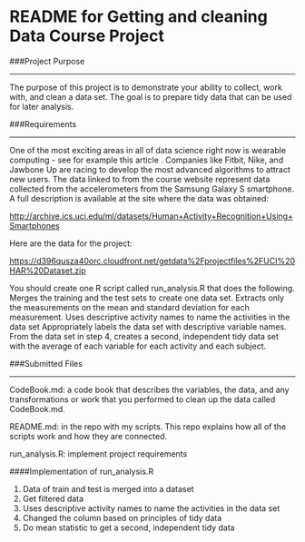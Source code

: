 README for Getting and cleaning Data Course Project
===============================

###Project Purpose


----------


The purpose of this project is to demonstrate your ability to collect, work with, and clean a data set. The goal is to prepare tidy data that can be used for later analysis.

###Requirements

------------

One of the most exciting areas in all of data science right now is wearable computing - see for example this article . Companies like Fitbit, Nike, and Jawbone Up are racing to develop the most advanced algorithms to attract new users. The data linked to from the course website represent data collected from the accelerometers from the Samsung Galaxy S smartphone. A full description is available at the site where the data was obtained: 

http://archive.ics.uci.edu/ml/datasets/Human+Activity+Recognition+Using+Smartphones 

Here are the data for the project: 

https://d396qusza40orc.cloudfront.net/getdata%2Fprojectfiles%2FUCI%20HAR%20Dataset.zip 

 You should create one R script called run_analysis.R that does the following. 
Merges the training and the test sets to create one data set.
Extracts only the measurements on the mean and standard deviation for each measurement. 
Uses descriptive activity names to name the activities in the data set
Appropriately labels the data set with descriptive variable names. 
From the data set in step 4, creates a second, independent tidy data set with the average of each variable for each activity and each subject.

###Submitted Files

----------

CodeBook.md: a code book that describes the variables, the data, and any transformations or work that you performed to clean up the data called CodeBook.md. 

README.md: in the repo with my scripts. This repo explains how all of the scripts work and how they are connected.  

run_analysis.R: implement project requirements


####Implementation of run_analysis.R
1. Data of train and test is merged into a dataset
2. Get filtered data
3. Uses descriptive activity names to name the activities in the data set
4. Changed the column based on principles of tidy data
5. Do mean statistic to get a second, independent tidy data 